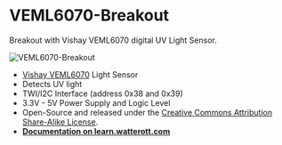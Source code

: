 # VEML6070-Breakout
Breakout with Vishay VEML6070 digital UV Light Sensor.

![VEML6070-Breakout](https://github.com/watterott/VEML6070-Breakout/raw/master/hardware/VEML6070-Breakout_v11.jpg)

* [Vishay VEML6070](https://www.vishay.com/docs/84277/veml6070.pdf) Light Sensor
* Detects UV light
* TWI/I2C Interface (address 0x38 and 0x39)
* 3.3V - 5V Power Supply and Logic Level
* Open-Source and released under the [Creative Commons Attribution Share-Alike License](https://creativecommons.org/licenses/by-sa/4.0/).
* **[Documentation on learn.watterott.com](https://learn.watterott.com)**
